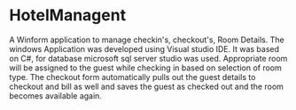 # HotelManagent
A Winform application to manage checkin's, checkout's, Room Details.
The windows Application was developed using Visual studio IDE.
It was based on C#, for database microsoft sql server studio was used.
Appropriate room will be assigned to the guest while checking in based on selection of room type.
The checkout form automatically pulls out the guest details to checkout and bill as well and saves the guest as checked out and the room becomes available again.

